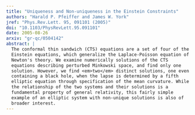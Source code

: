 ```yaml
---
title: "Uniqueness and Non-uniqueness in the Einstein Constraints"
authors: "Harald P. Pfeiffer and James W. York"
jref: "Phys.Rev.Lett. 95, 091101 (2005)"
doi: "10.1103/PhysRevLett.95.091101"
date: 2005-08-26
arxiv: "gr-qc/0504142"
abstract: |
  The conformal thin sandwich (CTS) equations are a set of four of the
  Einstein equations, which generalize the Laplace-Poisson equation of
  Newton's theory. We examine numerically solutions of the CTS
  equations describing perturbed Minkowski space, and find only one
  solution. However, we find <em>two</em> distinct solutions, one even
  containing a black hole, when the lapse is determined by a fifth
  elliptic equation through specification of the mean curvature. While
  the relationship of the two systems and their solutions is a
  fundamental property of general relativity, this fairly simple
  example of an elliptic system with non-unique solutions is also of
  broader interest.
---
```

